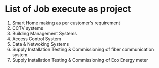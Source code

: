 # List of Job execute as project
1. Smart Home making as per customer's requirement
2. CCTV systems
3. Building Management Systems
4. Access Control System
5. Data & Netwoking Systems
6. Supply Installation Testing & Commissioning of fiber communication system.
7. Supply Installation Testing & Commissioning of Eco Energy meter
